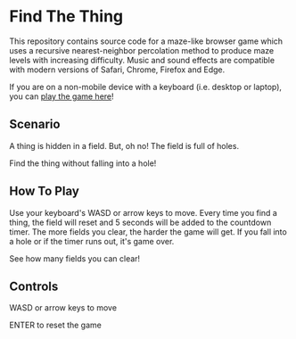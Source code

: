 # Find The Thing

This repository contains source code for a maze-like browser game which uses a recursive nearest-neighbor percolation method to produce maze levels with increasing difficulty. Music and sound effects are compatible with modern versions of Safari, Chrome, Firefox and Edge.

If you are on a non-mobile device with a keyboard (i.e. desktop or laptop), you can [play the game here](https://dsshen.github.io/find-the-thing/)!

## Scenario

A thing is hidden in a field. But, oh no! The field is full of holes.

Find the thing without falling into a hole!

## How To Play

Use your keyboard's WASD or arrow keys to move. Every time you find a thing, the field will reset and 5 seconds will be added to the countdown timer. The more fields you clear, the harder the game will get. If you fall into a hole or if the timer runs out, it's game over.

See how many fields you can clear!

## Controls

WASD or arrow keys to move

ENTER to reset the game